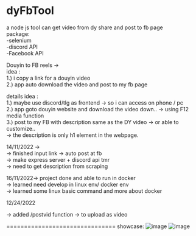 # dyFbTool  
  
a node js tool can get video from dy share and post to fb page  
package:  
-selenium  
-discord API  
-Facebook API  
  
Douyin to FB reels ->  
idea :  
1.) i copy a link for a douyin video  
2.) app auto download the video and post to my fb page  
  
details idea :  
1.) maybe use discord/tlg as frontend -> so i can access on phone / pc  
2.) app goto douyin website and download the video down.. -> using F12 media function  
3.) post to my FB with description same as the DY video -> or able to customize..  
-> the description is only h1 element in the webpage.  
  
14/11/2022 ->  
-> finished input link -> auto post at fb  
-> make express server + discord api tmr  
-> need to get description from scraping  

16/11/2022-> project done and able to run in docker  
-> learned need develop in linux env/ docker env  
-> learned some linux basic command and more about docker  

12/24/2022

-> added /postvid function -> to upload as video

===============================
showcase:
![image](https://user-images.githubusercontent.com/25462796/209433033-564d706b-e365-4965-8770-d5e7473bf1cc.png)
![image](https://user-images.githubusercontent.com/25462796/209433065-429ce409-551b-4df6-a07a-eebfa9933d26.png)


